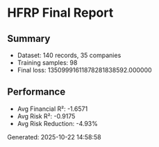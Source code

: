 # HFRP Final Report

## Summary
- Dataset: 140 records, 35 companies
- Training samples: 98
- Final loss: 13509991611878281838592.000000

## Performance
- Avg Financial R²: -1.6571
- Avg Risk R²: -0.9175
- Avg Risk Reduction: -4.93%

Generated: 2025-10-22 14:58:58
